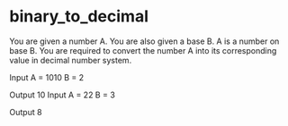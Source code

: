 # binary_to_decimal

You are given a number A. You are also given a base B. A is a number on base B.
You are required to convert the number A into its corresponding value in decimal number system.



Input
A = 1010
B = 2

Output
10
Input
A = 22 
B = 3

Output
8
